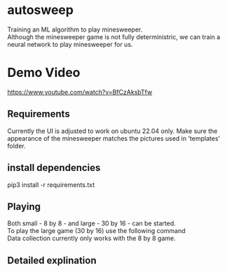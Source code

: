 # autosweep
Training an ML algorithm to play minesweeper.<br/>
Although the minesweeper game is not fully deterministric, we can train a neural network to play minesweeper for us.

# Demo Video
https://www.youtube.com/watch?v=BfCzAksbTfw

## Requirements
Currently the UI is adjusted to work on ubuntu 22.04 only. Make sure the appearance of the minesweeper matches the pictures used in 'templates' folder.

## install dependencies
pip3 install -r requirements.txt

## Playing 
Both small - 8 by 8 - and large - 30 by 16 - can be started. <br/>
To play the large game (30 by 16) use the following command<br/> 
Data collection currently only works with the 8 by 8 game.

## Detailed explination

